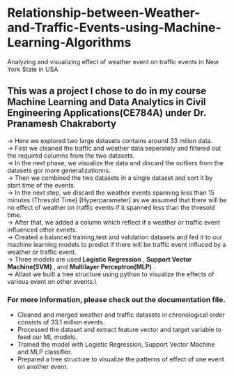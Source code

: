 # Relationship-between-Weather-and-Traffic-Events-using-Machine-Learning-Algorithms
Analyzing and visualizing effect of weather event on traffic events in New York State in USA

## This was a project I chose to do in my course Machine Learning and Data Analytics in Civil Engineering Applications(CE784A) under Dr. Pranamesh Chakraborty

-> Here we explored two large datasets contains around 33 milion data.\
-> First we cleaned the traffic and weather data seperately and filtered out
   the required columns from the two datasets.\
-> In the next phase, we visualize the data and discard the outliers from the datasets
   gor more generalizationns.\
-> Then we combined the two datasets in a single dataset and sort it by start time of the events.\
-> In the next step, we discard the weather events spanning less than 15 minutes (Thresold Time)
   [Hyperparameter] as we assumed that there will be no effect of weather on traffic events 
   if it spanned less than the thresold time.\
-> After that, we added a column which reflect if a weather or traffic event influenced
   other evnets.\
-> Created a balanced training,test and validation datasets and fed it to our machine learning
   models to predict if there will be traffic event influced by a weather or traffic event.\
-> Three models are used **Logistic Regression** , **Support Vector Machine(SVM)** , and
   **Multilayer Perceptron(MLP)** .\
-> Atlast we built a tree structure using python to visualize the effects of various event
   on other events.\

### For more information, please check out the documentation file.

* Cleaned and merged weather and traffic datasets in chronological order consists of 33.1 million events.
* Processed the dataset and extract feature vector and target variable to feed our ML models.
* Trained the model with Logistic Regression, Support Vector Machine and MLP classifier.
* Prepared a tree structure to visualize the patterns of effect of one event on another event.
